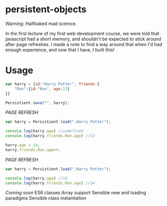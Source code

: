 # persistent-objects

Warning: Halfbaked mad science.

In the first lecture of my first web development course, we were told that javascript had a short memory, and shouldn't be expected to stick around after page refreshes. I made a note to find a way around that when I'd had enough experience, and now that I have, I built this!

# Usage

```javascript
var harry = {id:"Harry Potter", friends:{
    "Ron":{id:"Ron", age:13}
}}

Persistient.save("", harry);
```

*PAGE REFRESH*

```javascript
var harry = Persistient.load(".Harry Potter");

console.log(harry.age) //undefined
console.log(harry.friends.Ron.age) //13

harry.age = 14;
harry.friends.Ron.age++;
```

*PAGE REFRESH*

```javascript
var harry = Persistient.load(".Harry Potter");

console.log(harry.age) //14
console.log(harry.friends.Ron.age) //14
```

*Coming soon*
ES6 classes
Array support
Sensible new and loading paradigms
Sensible class instantiation